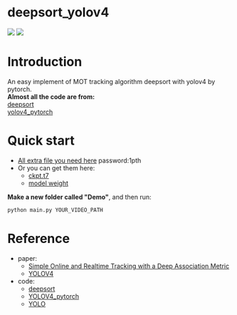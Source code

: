 # deepsort_yolov4
![](https://img.shields.io/static/v1?label=python&message=3.6|3.7&color=blue)
![](https://img.shields.io/static/v1?label=pytorch&message=>=0.4&color=<COLOR>)

# Introduction
An easy implement of MOT tracking algorithm deepsort with yolov4 by pytorch.  
**Almost all the code are from:**  
[deepsort](https://github.com/ZQPei/deep_sort_pytorch)    
[yolov4_pytorch](https://github.com/Tianxiaomo/pytorch-YOLOv4)  

# Quick start
- [All extra file you need here](https://pan.baidu.com/s/1wlhwcl8Cx5pAFgYE4FnqCA)  password:1pth
- Or you can get them here:
  - [ckpt.t7](https://drive.google.com/drive/folders/1xhG0kRH1EX5B9_Iz8gQJb7UNnn_riXi6)
  - [model weight](https://drive.google.com/open?id=1cewMfusmPjYWbrnuJRuKhPMwRe_b9PaT)

**Make a new folder called "Demo"**, and then run:  
```python
python main.py YOUR_VIDEO_PATH
```

# Reference
- paper:
  - [Simple Online and Realtime Tracking with a Deep Association Metric](https://arxiv.org/abs/1703.07402)
  - [YOLOV4](https://arxiv.org/abs/2004.10934)
- code:
  - [deepsort](https://github.com/ZQPei/deep_sort_pytorch)
  - [YOLOV4_pytorch](https://github.com/Tianxiaomo/pytorch-YOLOv4)
  - [YOLO](https://github.com/AlexeyAB/darknet)
